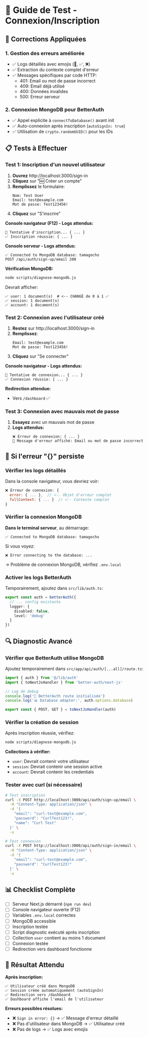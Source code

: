 # 🔧 Guide de Test - Connexion/Inscription

## 🎯 Corrections Appliquées

### 1. Gestion des erreurs améliorée
- ✅ Logs détaillés avec emojis (🔄, ✅, ❌)
- ✅ Extraction du contexte complet d'erreur
- ✅ Messages spécifiques par code HTTP:
  - 401: Email ou mot de passe incorrect
  - 409: Email déjà utilisé
  - 400: Données invalides
  - 500: Erreur serveur

### 2. Connexion MongoDB pour BetterAuth
- ✅ Appel explicite à `connectToDatabase()` avant init
- ✅ Auto-connexion après inscription (`autoSignIn: true`)
- ✅ Utilisation de `crypto.randomUUID()` pour les IDs

## 📋 Tests à Effectuer

### Test 1: Inscription d'un nouvel utilisateur

1. **Ouvrez** http://localhost:3000/sign-in
2. **Cliquez** sur "🆕 Créer un compte"
3. **Remplissez** le formulaire:
   ```
   Nom: Test User
   Email: test@example.com
   Mot de passe: Test123456!
   ```
4. **Cliquez** sur "S'inscrire"

**Console navigateur (F12) - Logs attendus:**
```
🔄 Tentative d'inscription... { ... }
✅ Inscription réussie: { ... }
```

**Console serveur - Logs attendus:**
```
✅ Connected to MongoDB database: tamagocho
POST /api/auth/sign-up/email 200
```

**Vérification MongoDB:**
```bash
node scripts/diagnose-mongodb.js
```

Devrait afficher:
```
✅ user: 1 document(s)  # <-- CHANGÉ de 0 à 1 ✅
✅ session: 1 document(s)
✅ account: 1 document(s)
```

### Test 2: Connexion avec l'utilisateur créé

1. **Restez** sur http://localhost:3000/sign-in
2. **Remplissez**:
   ```
   Email: test@example.com
   Mot de passe: Test123456!
   ```
3. **Cliquez** sur "Se connecter"

**Console navigateur - Logs attendus:**
```
🔄 Tentative de connexion... { ... }
✅ Connexion réussie: { ... }
```

**Redirection attendue:**
- Vers `/dashboard` ✅

### Test 3: Connexion avec mauvais mot de passe

1. **Essayez** avec un mauvais mot de passe
2. **Logs attendus:**
   ```
   ❌ Erreur de connexion: { ... }
   📝 Message d'erreur affiché: Email ou mot de passe incorrect
   ```

## 🐛 Si l'erreur "{}" persiste

### Vérifier les logs détaillés

Dans la console navigateur, vous devriez voir:
```javascript
❌ Erreur de connexion: {
  error: { ... },  // <-- Objet d'erreur complet
  fullContext: { ... }  // <-- Contexte complet
}
```

### Vérifier la connexion MongoDB

**Dans le terminal serveur**, au démarrage:
```
✅ Connected to MongoDB database: tamagocho
```

Si vous voyez:
```
❌ Error connecting to the database: ...
```

→ Problème de connexion MongoDB, vérifiez `.env.local`

### Activer les logs BetterAuth

Temporairement, ajoutez dans `src/lib/auth.ts`:
```typescript
export const auth = betterAuth({
  // ... config existante
  logger: {
    disabled: false,
    level: 'debug'
  }
})
```

## 🔍 Diagnostic Avancé

### Vérifier que BetterAuth utilise MongoDB

Ajoutez temporairement dans `src/app/api/auth/[...all]/route.ts`:
```typescript
import { auth } from '@/lib/auth'
import { toNextJsHandler } from 'better-auth/next-js'

// Log de debug
console.log('🔐 BetterAuth route initialisée')
console.log('📊 Database adapter:', auth.options.database)

export const { POST, GET } = toNextJsHandler(auth)
```

### Vérifier la création de session

Après inscription réussie, vérifiez:
```bash
node scripts/diagnose-mongodb.js
```

**Collections à vérifier:**
- `user`: Devrait contenir votre utilisateur
- `session`: Devrait contenir une session active
- `account`: Devrait contenir les credentials

### Tester avec curl (si nécessaire)

```bash
# Test inscription
curl -X POST http://localhost:3000/api/auth/sign-up/email \
  -H "Content-Type: application/json" \
  -d '{
    "email": "curl-test@example.com",
    "password": "CurlTest123!",
    "name": "Curl Test"
  }' \
  -v

# Test connexion
curl -X POST http://localhost:3000/api/auth/sign-in/email \
  -H "Content-Type: application/json" \
  -d '{
    "email": "curl-test@example.com",
    "password": "CurlTest123!"
  }' \
  -v
```

## 📊 Checklist Complète

- [ ] Serveur Next.js démarré (`npm run dev`)
- [ ] Console navigateur ouverte (F12)
- [ ] Variables `.env.local` correctes
- [ ] MongoDB accessible
- [ ] Inscription testée
- [ ] Script diagnostic exécuté après inscription
- [ ] Collection `user` contient au moins 1 document
- [ ] Connexion testée
- [ ] Redirection vers dashboard fonctionne

## 🎯 Résultat Attendu

**Après inscription:**
```
✅ Utilisateur créé dans MongoDB
✅ Session créée automatiquement (autoSignIn)
✅ Redirection vers /dashboard
✅ Dashboard affiche l'email de l'utilisateur
```

**Erreurs possibles résolues:**
- ❌ `Sign in error: {}` → ✅ Message d'erreur détaillé
- ❌ Pas d'utilisateur dans MongoDB → ✅ Utilisateur créé
- ❌ Pas de logs → ✅ Logs avec emojis
